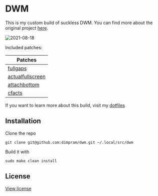 # DWM

This is my custom build of suckless DWM. You can find more about the original project [here](https://dwm.suckless.org/).

![2021-08-18](https://user-images.githubusercontent.com/44473195/129907296-3e5dafe1-1e4e-4b1b-aa82-b3736f970781.png)

Included patches:

| Patches                                                                                                          |
|------------------------------------------------------------------------------------------------------------------|
| [fullgaps](https://dwm.suckless.org/patches/fullgaps/dwm-fullgaps-6.2.diff)                                      |
| [actualfullscreen](https://dwm.suckless.org/patches/actualfullscreen/dwm-actualfullscreen-20191112-cb3f58a.diff) |
| [attachbottom](https://dwm.suckless.org/patches/attachbottom/dwm-attachbottom-6.2.diff)                          |
| [cfacts](https://dwm.suckless.org/patches/cfacts/dwm-cfacts-6.2-1.diff)                                          |

If you want to learn more about this build, visit my [dotfiles](https://github.com/dimpram/.dotfiles)


## Installation

Clone the repo
```
git clone git@github.com:dimpram/dwm.git ~/.local/src/dwm
```

Build it with

```
sudo make clean install
```

## License
[View license](https://github.com/dimpram/dwm/blob/main/LICENSE)
